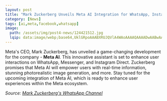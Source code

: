```yaml
---
layout: post
title: "Mark Zuckerberg Unveils Meta AI Integration for WhatsApp, Instagram, and Messenger"
category: [News]
tags: [ai,meta,facebook,whatsapp]
image:
  path: /assets/img/post4-news/124421512.jpg
  lqip: data:image/webp;base64,UklGRpoAAABXRUJQVlA4WAoAAAAQAAAADwAABwAAQUxQSDIAAAARL0AmbZurmr57yyIiqE8oiG0bejIYEQTgqiDA9vqnsUSI6H+oAERp2HZ65qP/VIAWAFZQOCBCAAAA8AEAnQEqEAAIAAVAfCWkAALp8sF8rgRgAP7o9FDvMCkMde9PK7euH5M1m6VWoDXf2FkP3BqV0ZYbO6NA/VFIAAAA
---
```


Meta's CEO, Mark Zuckerberg, has unveiled a game-changing development for the company - **Meta AI**. This innovative assistant is set to enhance user interactions on WhatsApp, Messenger, and Instagram Direct. Zuckerberg promises that Meta AI will empower users with real-time information, stunning photorealistic image generation, and more. Stay tuned for the upcoming integration of Meta AI, which is ready to enhance user experiences within the Meta ecosystem.

_Source: [Mark Zuckerberg's WhatsApp Channel](https://whatsapp.com/channel/0029Va2fZDwFMqrWu3r4kO1H/114)_

